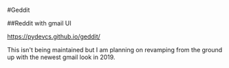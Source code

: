 #Geddit

##Reddit with gmail UI

https://pydevcs.github.io/geddit/

This isn't being maintained but I am planning on revamping from the ground up with the newest gmail look in 2019.
